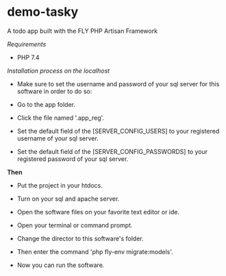 # demo-tasky
A todo app built with the FLY PHP Artisan Framework

*Requirements*
- PHP 7.4

*Installation process on the localhost*

- Make sure to set the username and password of your sql server for this software in order to do so: 

- Go to the app folder.

- Click the file named '.app_reg'.

- Set the default field of the [SERVER_CONFIG_USERS] to your registered username of your sql server.

- Set the default field of the [SERVER_CONFIG_PASSWORDS] to your registered password of your sql server.

**Then**

- Put the project in your htdocs.

- Turn on your sql and apache server.

- Open the software files on your favorite text editor or ide.

- Open your terminal or command prompt.

- Change the director to this software's folder.

- Then enter the command 'php fly-env migrate:models'.

- Now you can run the software. 




